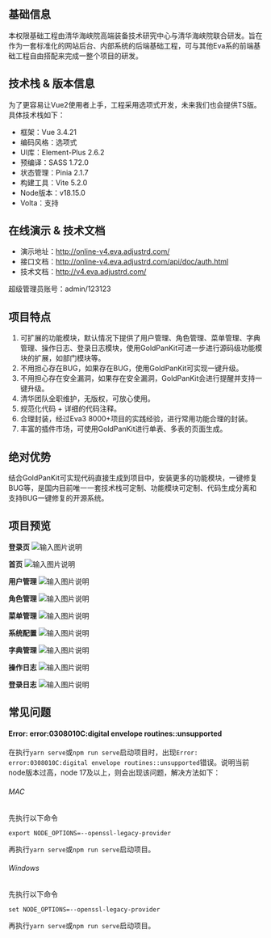 ## 基础信息

本权限基础工程由清华海峡院高端装备技术研究中心与清华海峡院联合研发。旨在作为一套标准化的网站后台、内部系统的后端基础工程，可与其他Eva系的前端基础工程自由搭配来完成一整个项目的研发。

## 技术栈 & 版本信息
为了更容易让Vue2使用者上手，工程采用选项式开发，未来我们也会提供TS版。具体技术栈如下：
- 框架：Vue 3.4.21
- 编码风格：选项式
- UI库：Element-Plus 2.6.2
- 预编译：SASS 1.72.0
- 状态管理：Pinia 2.1.7
- 构建工具：Vite 5.2.0
- Node版本：v18.15.0
- Volta：支持

## 在线演示 & 技术文档
- 演示地址：http://online-v4.eva.adjustrd.com/
- 接口文档：http://online-v4.eva.adjustrd.com/api/doc/auth.html
- 技术文档：http://v4.eva.adjustrd.com/

超级管理员账号：admin/123123

## 项目特点
1. 可扩展的功能模块，默认情况下提供了用户管理、角色管理、菜单管理、字典管理、操作日志、登录日志模块，使用GoldPanKit可进一步进行源码级功能模块的扩展，如部门模块等。
2. 不用担心存在BUG，如果存在BUG，使用GoldPanKit可实现一键升级。
3. 不用担心存在安全漏洞，如果存在安全漏洞，GoldPanKit会进行提醒并支持一键升级。
4. 清华团队全职维护，无版权，可放心使用。
5. 规范化代码 + 详细的代码注释。
6. 合理封装，经过Eva3 8000+项目的实践经验，进行常用功能合理的封装。
7. 丰富的插件市场，可使用GoldPanKit进行单表、多表的页面生成。

## 绝对优势

结合GoldPanKit可实现代码直接生成到项目中，安装更多的功能模块，一键修复BUG等，是国内目前唯一一套技术栈可定制、功能模块可定制、代码生成分离和支持BUG一键修复的开源系统。

## 项目预览
**登录页**
![输入图片说明](public/preview/1.png)

**首页**
![输入图片说明](public/preview/2.png)

**用户管理**
![输入图片说明](public/preview/3.png)

**角色管理**
![输入图片说明](public/preview/4.png)

**菜单管理**
![输入图片说明](public/preview/5.png)

**系统配置**
![输入图片说明](public/preview/6.png)

**字典管理**
![输入图片说明](public/preview/7.png)

**操作日志**
![输入图片说明](public/preview/8.png)

**登录日志**
![输入图片说明](public/preview/9.png)

## 常见问题

#### Error: error:0308010C:digital envelope routines::unsupported
在执行`yarn serve`或`npm run serve`启动项目时，出现`Error: error:0308010C:digital envelope routines::unsupported`错误。说明当前node版本过高，node 17及以上，则会出现该问题，解决方法如下：

###### MAC
先执行以下命令
```
export NODE_OPTIONS=--openssl-legacy-provider
```
再执行`yarn serve`或`npm run serve`启动项目。

###### Windows
先执行以下命令
```
set NODE_OPTIONS=--openssl-legacy-provider
```
再执行`yarn serve`或`npm run serve`启动项目。
